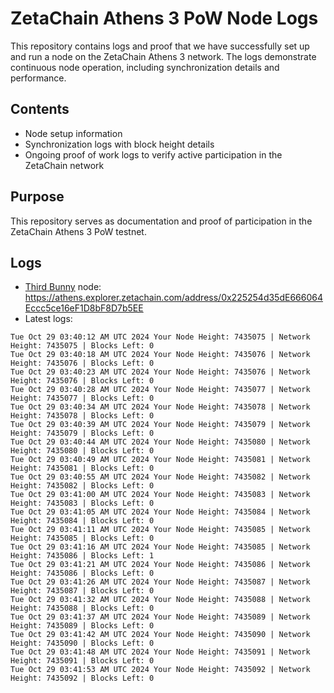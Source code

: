 # ZetaChain Athens 3 PoW Node Logs
This repository contains logs and proof that we have successfully set up and run a node on the ZetaChain Athens 3 network. The logs demonstrate continuous node operation, including synchronization details and performance.

## Contents
- Node setup information
- Synchronization logs with block height details
- Ongoing proof of work logs to verify active participation in the ZetaChain network

## Purpose
This repository serves as documentation and proof of participation in the ZetaChain Athens 3 PoW testnet.

## Logs

- [Third Bunny](https://thirdbunny.xyz/) node: https://athens.explorer.zetachain.com/address/0x225254d35dE666064Eccc5ce16eF1D8bF8D7b5EE
- Latest logs:
```
Tue Oct 29 03:40:12 AM UTC 2024 Your Node Height: 7435075 | Network Height: 7435075 | Blocks Left: 0
Tue Oct 29 03:40:18 AM UTC 2024 Your Node Height: 7435076 | Network Height: 7435076 | Blocks Left: 0
Tue Oct 29 03:40:23 AM UTC 2024 Your Node Height: 7435076 | Network Height: 7435076 | Blocks Left: 0
Tue Oct 29 03:40:28 AM UTC 2024 Your Node Height: 7435077 | Network Height: 7435077 | Blocks Left: 0
Tue Oct 29 03:40:34 AM UTC 2024 Your Node Height: 7435078 | Network Height: 7435078 | Blocks Left: 0
Tue Oct 29 03:40:39 AM UTC 2024 Your Node Height: 7435079 | Network Height: 7435079 | Blocks Left: 0
Tue Oct 29 03:40:44 AM UTC 2024 Your Node Height: 7435080 | Network Height: 7435080 | Blocks Left: 0
Tue Oct 29 03:40:49 AM UTC 2024 Your Node Height: 7435081 | Network Height: 7435081 | Blocks Left: 0
Tue Oct 29 03:40:55 AM UTC 2024 Your Node Height: 7435082 | Network Height: 7435082 | Blocks Left: 0
Tue Oct 29 03:41:00 AM UTC 2024 Your Node Height: 7435083 | Network Height: 7435083 | Blocks Left: 0
Tue Oct 29 03:41:05 AM UTC 2024 Your Node Height: 7435084 | Network Height: 7435084 | Blocks Left: 0
Tue Oct 29 03:41:11 AM UTC 2024 Your Node Height: 7435085 | Network Height: 7435085 | Blocks Left: 0
Tue Oct 29 03:41:16 AM UTC 2024 Your Node Height: 7435085 | Network Height: 7435086 | Blocks Left: 1
Tue Oct 29 03:41:21 AM UTC 2024 Your Node Height: 7435086 | Network Height: 7435086 | Blocks Left: 0
Tue Oct 29 03:41:26 AM UTC 2024 Your Node Height: 7435087 | Network Height: 7435087 | Blocks Left: 0
Tue Oct 29 03:41:32 AM UTC 2024 Your Node Height: 7435088 | Network Height: 7435088 | Blocks Left: 0
Tue Oct 29 03:41:37 AM UTC 2024 Your Node Height: 7435089 | Network Height: 7435089 | Blocks Left: 0
Tue Oct 29 03:41:42 AM UTC 2024 Your Node Height: 7435090 | Network Height: 7435090 | Blocks Left: 0
Tue Oct 29 03:41:48 AM UTC 2024 Your Node Height: 7435091 | Network Height: 7435091 | Blocks Left: 0
Tue Oct 29 03:41:53 AM UTC 2024 Your Node Height: 7435092 | Network Height: 7435092 | Blocks Left: 0
```
